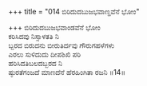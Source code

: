 +++
title = "014 ಬಿರಿದುದಬುಜಭವಾಣ್ಡವೆನೆ ಭೋಂ"

+++
ಬಿರಿದುದಬುಜಭವಾಂಡವೆನೆ ಭೋಂ  
ಕರಿಸಿದವು ನಿಸ್ಸಾಳತತಿ ನಿ  
ಬ್ಬರದ ಬಿರುದನು ಬೀರುತಿರ್ದವು ಗೌರುಗಹಳೆಗಳು  
ಎರಲು ಸುಳಿದುದು ದೀಪಶಿಖಿ ಪರಿ  
ಹರಿಸಿದತಿಬಲದಬ್ಬರದ ನಿ  
ಷ್ಠುರತೆಗಂಜದೆ ಮಾಣದೆನೆ ಹೆರಹಿಂಗಿತಾ ರಜನಿ      ॥14॥